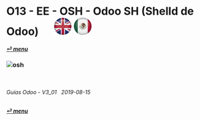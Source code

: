 # O13 - EE - OSH - Odoo SH (Shelld de Odoo) &nbsp;&nbsp;&nbsp;&nbsp; [![en-uk](/doc/img/flg/en-uk-flg-btn-sml.png)](/en-uk/o13/ee/osh/en-uk-o13-ee-osh-odoo-shell-guides.md) [ ![es-mx](/doc/img/flg/es-mx-flg-btn-sml.png)](/es-mx/o13/ee/osh/es-mx-o13-ee-osh-odoo-shell-guides.md)
#### [_&#x23CE; menu_](/es-mx/o13/ee/es-mx-o13-ee-guides-menu.md "Regresar al menú de EE")  
### ![osh](/doc/img/acc/big/osh.png)
[ⱽ¹²³⁴⁵⁶⁷⁸⁹⁰⁻]: # (ⱽ¹²³⁴⁵⁶⁷⁸⁹⁰⁻)

<br>

###### Guías Odoo - V3_01 &nbsp; 2019-08-15  
**[_&#x23CE; menu_](/es-mx/o13/ee/es-mx-o13-ee-guides-menu.md)**  

